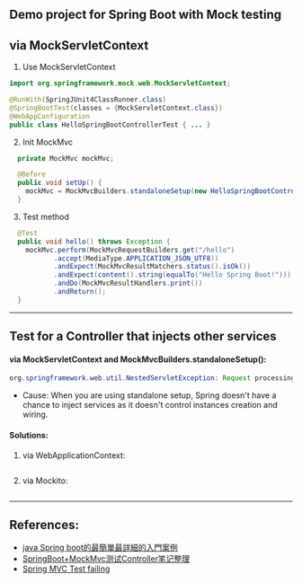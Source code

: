 Demo project for Spring Boot with Mock testing
----------------------------------------------------
## via MockServletContext
1. Use MockServletContext
```java
import org.springframework.mock.web.MockServletContext;

@RunWith(SpringJUnit4ClassRunner.class)
@SpringBootTest(classes = {MockServletContext.class})
@WebAppConfiguration
public class HelloSpringBootControllerTest { ... }
```
2. Init MockMvc
```java
  private MockMvc mockMvc;

  @Before
  public void setUp() {
    mockMvc = MockMvcBuilders.standaloneSetup(new HelloSpringBootController()).build();
  }
```
3. Test method
```java
  @Test
  public void hello() throws Exception {
    mockMvc.perform(MockMvcRequestBuilders.get("/hello")
           .accept(MediaType.APPLICATION_JSON_UTF8))
           .andExpect(MockMvcResultMatchers.status().isOk())
           .andExpect(content().string(equalTo("Hello Spring Boot!")))
           .andDo(MockMvcResultHandlers.print())
           .andReturn();
  }
```
----------------------------------------------------
## Test for a Controller that injects other services
#### via MockServletContext and MockMvcBuilders.standaloneSetup():
```java
org.springframework.web.util.NestedServletException: Request processing failed; nested exception is java.lang.NullPointerException
```
* Cause: When you are using standalone setup, Spring doesn't have a chance to inject services as it doesn't control instances creation and wiring.

#### Solutions:
1. via WebApplicationContext:
  ```java

  ```
2. via Mockito:
  ```java

  ```
----------------------------------------------------
## References:
* [java Spring boot的最簡單最詳細的入門案例](https://www.jianshu.com/p/66166899c8f3)
* [SpringBoot+MockMvc测试Controller笔记整理](http://blog.csdn.net/congge_1993/article/details/78541182)
* [Spring MVC Test failing](https://stackoverflow.com/questions/32348270/spring-mvc-test-failing)